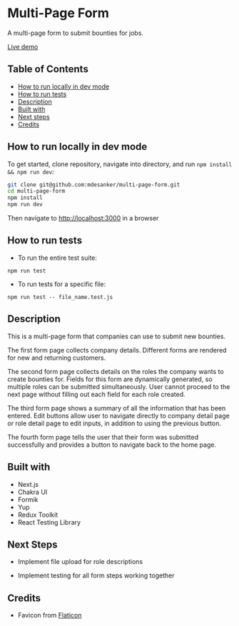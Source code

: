 # Multi-Page Form

A multi-page form to submit bounties for jobs.

[Live demo](https://multi-page-form-tan.vercel.app/)

## Table of Contents

- [How to run locally in dev mode](#How-to-run-locally-in-dev-mode)
- [How to run tests](#How-to-run-tests)
- [Description](#Description)
- [Built with](#Built-with)
- [Next steps](#Next-steps)
- [Credits](#Credits)

## How to run locally in dev mode

To get started, clone repository, navigate into directory, and run `npm install && npm run dev`:

```bash
git clone git@github.com:mdesanker/multi-page-form.git
cd multi-page-form
npm install
npm run dev
```

Then navigate to [http://localhost:3000](http://localhost:3000) in a browser

## How to run tests

- To run the entire test suite:

```
npm run test
```

- To run tests for a specific file:

```
npm run test -- file_name.test.js
```

## Description

This is a multi-page form that companies can use to submit new bounties.

The first form page collects company details. Different forms are rendered for new and returning customers.

The second form page collects details on the roles the company wants to create bounties for. Fields for this form are dynamically generated, so multiple roles can be submitted simultaneously. User cannot proceed to the next page without filling out each field for each role created.

The third form page shows a summary of all the information that has been entered. Edit buttons allow user to navigate directly to company detail page or role detail page to edit inputs, in addition to using the previous button.

The fourth form page tells the user that their form was submitted successfully and provides a button to navigate back to the home page.

## Built with

- Next.js
- Chakra UI
- Formik
- Yup
- Redux Toolkit
- React Testing Library

## Next Steps

- Implement file upload for role descriptions

- Implement testing for all form steps working together

## Credits

- Favicon from [Flaticon](https://www.flaticon.com/premium-icon/online_2129117?term=form&page=1&position=48&page=1&position=48&related_id=2129117&origin=search)
